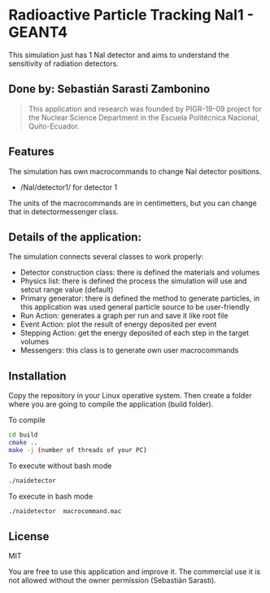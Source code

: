 # Radioactive Particle Tracking NaI1 - GEANT4

This simulation just has 1 NaI detector and aims to understand the sensitivity of radiation detectors.

## Done by: Sebastián Sarasti Zambonino

> This application and research was founded by PIGR-19-09 project for the Nuclear Science Department in the Escuela Politécnica Nacional, Quito-Ecuador.

## Features

The simulation has own macrocommands to change NaI detector positions.
- /NaI/detector1/ for detector 1

The units of the macrocommands are in centimetters, but you can change that in detectormessenger class.

## Details of the application:

The simulation connects several classes to work properly:

- Detector construction class: there is defined the materials and volumes
- Physics list: there is defined the process the simulation will use and setcut range value (default)
- Primary generator: there is defined the method to generate particles, in this application was used general particle source to be user-friendly
- Run Action: generates a graph per run and save it like root file
- Event Action: plot the result of energy deposited per event
- Stepping Action: get the energy deposited of each step in the target volumes
- Messengers: this class is to generate own user macrocommands

## Installation

Copy the repository in your Linux operative system. Then create a folder where you are going to compile the application (build folder).

To compile
```sh
cd build
cmake ..
make -j (number of threads of your PC)
```

To execute without bash mode
```sh
./naidetector 
```

To execute in bash mode
```sh
./naidetector  macrocommand.mac
```

## License

MIT

You are free to use this application and improve it. The commercial use it is not allowed without the owner permission (Sebastián Sarasti).


